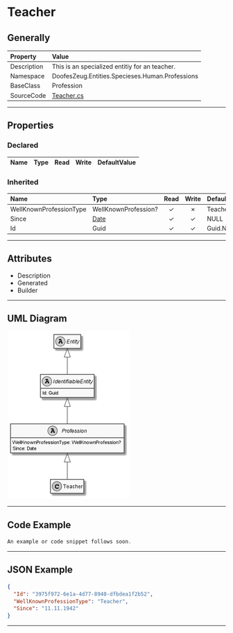 ﻿# Teacher

## Generally

|Property|Value|
|:-|:-|
|Description|This is an specialized entitiy for an teacher.|
|Namespace|DoofesZeug.Entities.Specieses.Human.Professions|
|BaseClass|Profession|
|SourceCode|[Teacher.cs](../../../../DoofesZeug.Library/Src/Entities/Specieses/Human/Professions/Teacher.cs)|

---

## Properties

### Declared

|Name|Type|Read|Write|DefaultValue|
|:---|:---|:--:|:---:|:-----------|

### Inherited

|Name|Type|Read|Write|DefaultValue|
|:---|:---|:--:|:---:|:-----------|
|WellKnownProfessionType|WellKnownProfession?|&#x2713;|&#x2717;|Teacher|
|Since|[Date](../../Entities/DoofesZeug.Entities.DateAndTime/Date.md)|&#x2713;|&#x2713;|NULL|
|Id|Guid|&#x2713;|&#x2713;|Guid.NewGuid()|

---

## Attributes

- Description
- Generated
- Builder

---

## UML Diagram

![Teacher.png](./Teacher.png "Teacher")

---

## Code Example

```cs
An example or code snippet follows soon.
```

---

## JSON Example

```json
{
  "Id": "3975f972-6e1a-4d77-8940-dfbdea1f2b52",
  "WellKnownProfessionType": "Teacher",
  "Since": "11.11.1942"
}
```

---

